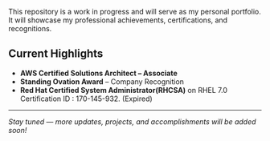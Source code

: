 This repository is a work in progress and will serve as my personal portfolio.  
It will showcase my professional achievements, certifications, and recognitions.  

## Current Highlights
- **AWS Certified Solutions Architect – Associate**  
- **Standing Ovation Award** – Company Recognition
- **Red Hat Certified System Administrator(RHCSA)** on RHEL 7.0 Certification ID : 170-145-932. (Expired)

---

_Stay tuned — more updates, projects, and accomplishments will be added soon!_
